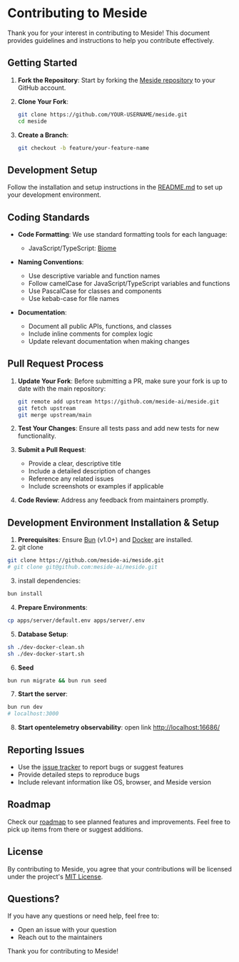 # Contributing to Meside

Thank you for your interest in contributing to Meside! This document provides guidelines and instructions to help you contribute effectively.

## Getting Started

1. **Fork the Repository**: Start by forking the [Meside repository](https://github.com/meside-ai/meside) to your GitHub account.

2. **Clone Your Fork**: 
   ```bash
   git clone https://github.com/YOUR-USERNAME/meside.git
   cd meside
   ```

3. **Create a Branch**: 
   ```bash
   git checkout -b feature/your-feature-name
   ```

## Development Setup

Follow the installation and setup instructions in the [README.md](README.md) to set up your development environment.

## Coding Standards

- **Code Formatting**: We use standard formatting tools for each language:
  - JavaScript/TypeScript: [Biome](https://github.com/biomejs/biome)

- **Naming Conventions**:
  - Use descriptive variable and function names
  - Follow camelCase for JavaScript/TypeScript variables and functions
  - Use PascalCase for classes and components
  - Use kebab-case for file names

- **Documentation**:
  - Document all public APIs, functions, and classes
  - Include inline comments for complex logic
  - Update relevant documentation when making changes

## Pull Request Process

1. **Update Your Fork**: Before submitting a PR, make sure your fork is up to date with the main repository:
   ```bash
   git remote add upstream https://github.com/meside-ai/meside.git
   git fetch upstream
   git merge upstream/main
   ```

2. **Test Your Changes**: Ensure all tests pass and add new tests for new functionality.

3. **Submit a Pull Request**: 
   - Provide a clear, descriptive title
   - Include a detailed description of changes
   - Reference any related issues
   - Include screenshots or examples if applicable

4. **Code Review**: Address any feedback from maintainers promptly.

## Development Environment Installation & Setup

1. **Prerequisites**: Ensure [Bun](https://bun.sh/) (v1.0+) and [Docker](https://www.docker.com/) are installed.  
2. git clone
  ```bash
  git clone https://github.com/meside-ai/meside.git
  # git clone git@github.com:meside-ai/meside.git
  ```
3. install dependencies:
  ```bash
  bun install
  ```
4. **Prepare Environments**:
  ```bash
  cp apps/server/default.env apps/server/.env
  ```
5. **Database Setup**:  
  ```bash 
  sh ./dev-docker-clean.sh
  sh ./dev-docker-start.sh
  ```

6. **Seed**
  ```bash
  bun run migrate && bun run seed
  ```

7. **Start the server**:  
  ```bash  
  bun run dev
  # localhost:3000
  ```
  
8. **Start opentelemetry observability**:
  open link [http://localhost:16686/](http://localhost:16686/)

## Reporting Issues

- Use the [issue tracker](https://github.com/meside-ai/meside/issues) to report bugs or suggest features
- Provide detailed steps to reproduce bugs
- Include relevant information like OS, browser, and Meside version

## Roadmap

Check our [roadmap](docs/ROADMAP.md) to see planned features and improvements. Feel free to pick up items from there or suggest additions.

## License

By contributing to Meside, you agree that your contributions will be licensed under the project's [MIT License](LICENSE).

## Questions?

If you have any questions or need help, feel free to:
- Open an issue with your question
- Reach out to the maintainers

Thank you for contributing to Meside!

